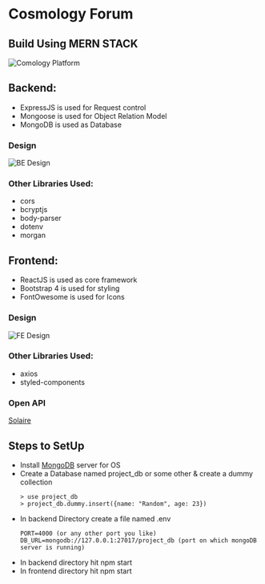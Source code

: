 # Cosmology Forum
## Build Using MERN STACK
![Comology Platform](https://github.com/gittyvarshney/CustomJSPromise/blob/master/cosmology_bg.png?raw=true)

## Backend:

-   ExpressJS is used for Request control </br>
-   Mongoose is used for Object Relation Model </br>
-   MongoDB is used as Database </br>

### Design

![BE Design](https://github.com/gittyvarshney/CustomJSPromise/blob/master/backend_design.jpg?raw=true)

### Other Libraries Used:
-   cors
-   bcryptjs
-   body-parser
-   dotenv
-   morgan

## Frontend:

-   ReactJS is used as core framework  </br>
-   Bootstrap 4 is used for styling </br>
-   FontOwesome is used for Icons </br>

### Design
![FE Design](https://github.com/gittyvarshney/CustomJSPromise/blob/master/frontend.png?raw=true)

### Other Libraries Used:
-   axios
-   styled-components
### Open API
[Solaire](https://api.le-systeme-solaire.net/)

## Steps to SetUp

-   Install [MongoDB](https://www.mongodb.com/try/download/community) server for OS
-   Create a Database named project_db or some other & create a dummy collection
    ```
    > use project_db
    > project_db.dummy.insert({name: "Random", age: 23})
    ```
-   In backend Directory create a file named .env
    ```
    PORT=4000 (or any other port you like)
    DB_URL=mongodb://127.0.0.1:27017/project_db (port on which mongoDB server is running)
    ```
-   In backend directory hit npm start
-   In frontend directory hit npm start




